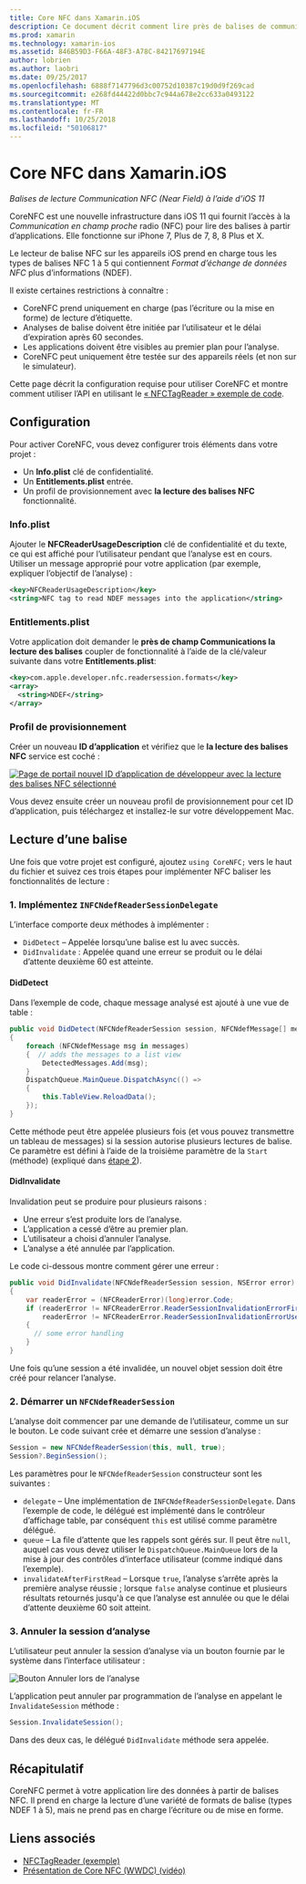 ```yaml
---
title: Core NFC dans Xamarin.iOS
description: Ce document décrit comment lire près de balises de communication de champ dans Xamarin.iOS à l’aide de l’API introduits dans iOS 11.
ms.prod: xamarin
ms.technology: xamarin-ios
ms.assetid: 846B59D3-F66A-48F3-A78C-84217697194E
author: lobrien
ms.author: laobri
ms.date: 09/25/2017
ms.openlocfilehash: 6888f7147796d3c00752d10387c19d0d9f269cad
ms.sourcegitcommit: e268fd44422d0bbc7c944a678e2cc633a0493122
ms.translationtype: MT
ms.contentlocale: fr-FR
ms.lasthandoff: 10/25/2018
ms.locfileid: "50106817"
---
```

# <a name="core-nfc-in-xamarinios"></a>Core NFC dans Xamarin.iOS

_Balises de lecture Communication NFC (Near Field) à l’aide d’iOS 11_

CoreNFC est une nouvelle infrastructure dans iOS 11 qui fournit l’accès à la _Communication en champ proche_ radio (NFC) pour lire des balises à partir d’applications. Elle fonctionne sur iPhone 7, Plus de 7, 8, 8 Plus et X.

Le lecteur de balise NFC sur les appareils iOS prend en charge tous les types de balises NFC 1 à 5 qui contiennent _Format d’échange de données NFC_ plus d’informations (NDEF).

Il existe certaines restrictions à connaître :

- CoreNFC prend uniquement en charge (pas l’écriture ou la mise en forme) de lecture d’étiquette.
- Analyses de balise doivent être initiée par l’utilisateur et le délai d’expiration après 60 secondes.
- Les applications doivent être visibles au premier plan pour l’analyse.
- CoreNFC peut uniquement être testée sur des appareils réels (et non sur le simulateur).

Cette page décrit la configuration requise pour utiliser CoreNFC et montre comment utiliser l’API en utilisant le [« NFCTagReader » exemple de code](https://developer.xamarin.com/samples/monotouch/ios11/NFCTagReader/).

## <a name="configuration"></a>Configuration

Pour activer CoreNFC, vous devez configurer trois éléments dans votre projet :

- Un **Info.plist** clé de confidentialité.
- Un **Entitlements.plist** entrée.
- Un profil de provisionnement avec **la lecture des balises NFC** fonctionnalité.

### <a name="infoplist"></a>Info.plist

Ajouter le **NFCReaderUsageDescription** clé de confidentialité et du texte, ce qui est affiché pour l’utilisateur pendant que l’analyse est en cours. Utiliser un message approprié pour votre application (par exemple, expliquer l’objectif de l’analyse) :

```xml
<key>NFCReaderUsageDescription</key>
<string>NFC tag to read NDEF messages into the application</string>
```

### <a name="entitlementsplist"></a>Entitlements.plist

Votre application doit demander le **près de champ Communications la lecture des balises** coupler de fonctionnalité à l’aide de la clé/valeur suivante dans votre **Entitlements.plist**:

```xml
<key>com.apple.developer.nfc.readersession.formats</key>
<array>
  <string>NDEF</string>
</array>
```

### <a name="provisioning-profile"></a>Profil de provisionnement

Créer un nouveau **ID d’application** et vérifiez que le **la lecture des balises NFC** service est coché :

[![Page de portail nouvel ID d’application de développeur avec la lecture des balises NFC sélectionné](corenfc-images/app-services-nfc-sml.png)](corenfc-images/app-services-nfc.png#lightbox)

Vous devez ensuite créer un nouveau profil de provisionnement pour cet ID d’application, puis téléchargez et installez-le sur votre développement Mac.

## <a name="reading-a-tag"></a>Lecture d’une balise

Une fois que votre projet est configuré, ajoutez `using CoreNFC;` vers le haut du fichier et suivez ces trois étapes pour implémenter NFC baliser les fonctionnalités de lecture :

### <a name="1-implement-infcndefreadersessiondelegate"></a>1. Implémentez `INFCNdefReaderSessionDelegate`

L’interface comporte deux méthodes à implémenter :

- `DidDetect` – Appelée lorsqu’une balise est lu avec succès.
- `DidInvalidate` : Appelée quand une erreur se produit ou le délai d’attente deuxième 60 est atteinte.

#### <a name="diddetect"></a>DidDetect

Dans l’exemple de code, chaque message analysé est ajouté à une vue de table :

```csharp
public void DidDetect(NFCNdefReaderSession session, NFCNdefMessage[] messages)
{
    foreach (NFCNdefMessage msg in messages)
    {  // adds the messages to a list view
        DetectedMessages.Add(msg);
    }
    DispatchQueue.MainQueue.DispatchAsync(() =>
    {
        this.TableView.ReloadData();
    });
}
```

Cette méthode peut être appelée plusieurs fois (et vous pouvez transmettre un tableau de messages) si la session autorise plusieurs lectures de balise. Ce paramètre est défini à l’aide de la troisième paramètre de la `Start` (méthode) (expliqué dans [étape 2](#step2)).

#### <a name="didinvalidate"></a>DidInvalidate

Invalidation peut se produire pour plusieurs raisons :

- Une erreur s’est produite lors de l’analyse.
- L’application a cessé d’être au premier plan.
- L’utilisateur a choisi d’annuler l’analyse.
- L’analyse a été annulée par l’application.

Le code ci-dessous montre comment gérer une erreur :

```csharp
public void DidInvalidate(NFCNdefReaderSession session, NSError error)
{
    var readerError = (NFCReaderError)(long)error.Code;
    if (readerError != NFCReaderError.ReaderSessionInvalidationErrorFirstNDEFTagRead &&
        readerError != NFCReaderError.ReaderSessionInvalidationErrorUserCanceled)
    {
      // some error handling
    }
}
```

Une fois qu’une session a été invalidée, un nouvel objet session doit être créé pour relancer l’analyse.

<a name="step2" />

### <a name="2-start-an-nfcndefreadersession"></a>2. Démarrer un `NFCNdefReaderSession`

L’analyse doit commencer par une demande de l’utilisateur, comme un sur le bouton.
Le code suivant crée et démarre une session d’analyse :

```csharp
Session = new NFCNdefReaderSession(this, null, true);
Session?.BeginSession();
```

Les paramètres pour le `NFCNdefReaderSession` constructeur sont les suivantes :

- `delegate` – Une implémentation de `INFCNdefReaderSessionDelegate`. Dans l’exemple de code, le délégué est implémenté dans le contrôleur d’affichage table, par conséquent `this` est utilisé comme paramètre délégué.
- `queue` – La file d’attente que les rappels sont gérés sur. Il peut être `null`, auquel cas vous devez utiliser le `DispatchQueue.MainQueue` lors de la mise à jour des contrôles d’interface utilisateur (comme indiqué dans l’exemple).
- `invalidateAfterFirstRead` – Lorsque `true`, l’analyse s’arrête après la première analyse réussie ; lorsque `false` analyse continue et plusieurs résultats retournés jusqu'à ce que l’analyse est annulée ou que le délai d’attente deuxième 60 soit atteint.


### <a name="3-cancel-the-scanning-session"></a>3. Annuler la session d’analyse

L’utilisateur peut annuler la session d’analyse via un bouton fournie par le système dans l’interface utilisateur :

![Bouton Annuler lors de l’analyse](corenfc-images/scan-cancel-sml.png)

L’application peut annuler par programmation de l’analyse en appelant le `InvalidateSession` méthode :

```csharp
Session.InvalidateSession();
```

Dans des deux cas, le délégué `DidInvalidate` méthode sera appelée.

## <a name="summary"></a>Récapitulatif

CoreNFC permet à votre application lire des données à partir de balises NFC. Il prend en charge la lecture d’une variété de formats de balise (types NDEF 1 à 5), mais ne prend pas en charge l’écriture ou de mise en forme.


## <a name="related-links"></a>Liens associés

- [NFCTagReader (exemple)](https://developer.xamarin.com/samples/monotouch/ios11/NFCTagReader/)
- [Présentation de Core NFC (WWDC) (vidéo)](https://developer.apple.com/videos/play/wwdc2017/718/)

